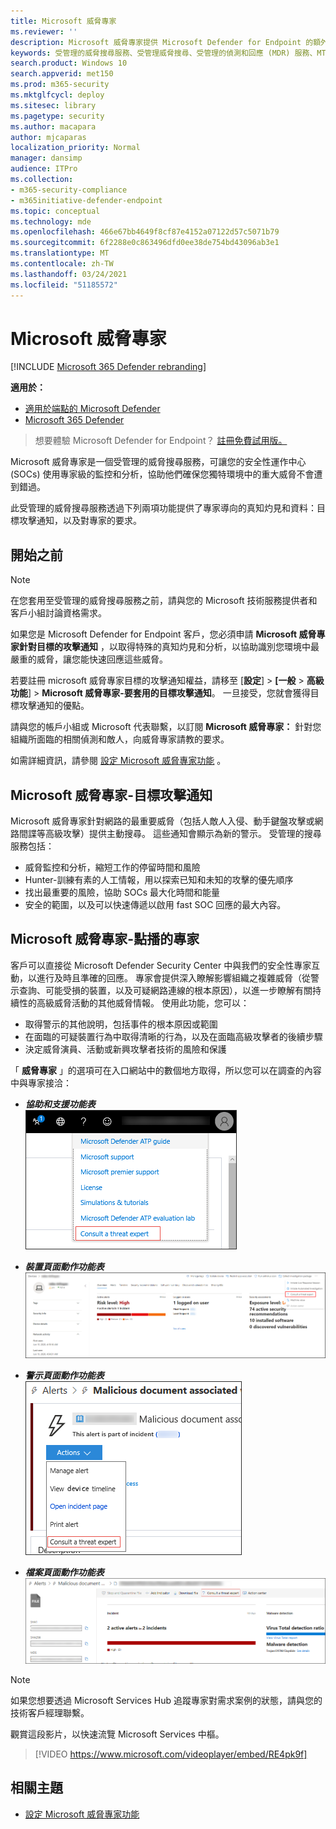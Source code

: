 ```yaml
---
title: Microsoft 威脅專家
ms.reviewer: ''
description: Microsoft 威脅專家提供 Microsoft Defender for Endpoint 的額外專業知識層。
keywords: 受管理的威脅搜尋服務、受管理威脅搜尋、受管理的偵測和回應 (MDR) 服務、MTE、Microsoft 威脅專家、MTE-TAN、目標攻擊通知、目標攻擊通知
search.product: Windows 10
search.appverid: met150
ms.prod: m365-security
ms.mktglfcycl: deploy
ms.sitesec: library
ms.pagetype: security
ms.author: macapara
author: mjcaparas
localization_priority: Normal
manager: dansimp
audience: ITPro
ms.collection:
- m365-security-compliance
- m365initiative-defender-endpoint
ms.topic: conceptual
ms.technology: mde
ms.openlocfilehash: 466e67bb4649f8cf87e4152a07122d57c5071b79
ms.sourcegitcommit: 6f2288e0c863496dfd0ee38de754bd43096ab3e1
ms.translationtype: MT
ms.contentlocale: zh-TW
ms.lasthandoff: 03/24/2021
ms.locfileid: "51185572"
---
```

# <a name="microsoft-threat-experts"></a>Microsoft 威脅專家

[!INCLUDE [Microsoft 365 Defender rebranding](../../includes/microsoft-defender.md)]

**適用於：**
- [適用於端點的 Microsoft Defender](https://go.microsoft.com/fwlink/p/?linkid=2154037)
- [Microsoft 365 Defender](https://go.microsoft.com/fwlink/?linkid=2118804)

> 想要體驗 Microsoft Defender for Endpoint？ [註冊免費試用版。](https://www.microsoft.com/microsoft-365/windows/microsoft-defender-atp?ocid=docs-wdatp-exposedapis-abovefoldlink)


Microsoft 威脅專家是一個受管理的威脅搜尋服務，可讓您的安全性運作中心 (SOCs) 使用專家級的監控和分析，協助他們確保您獨特環境中的重大威脅不會遭到錯過。
  
此受管理的威脅搜尋服務透過下列兩項功能提供了專家導向的真知灼見和資料：目標攻擊通知，以及對專家的要求。

## <a name="before-you-begin"></a>開始之前 
> [!NOTE]
> 在您套用至受管理的威脅搜尋服務之前，請與您的 Microsoft 技術服務提供者和客戶小組討論資格需求。

如果您是 Microsoft Defender for Endpoint 客戶，您必須申請 **Microsoft 威脅專家針對目標的攻擊通知** ，以取得特殊的真知灼見和分析，以協助識別您環境中最嚴重的威脅，讓您能快速回應這些威脅。

若要註冊 microsoft 威脅專家目標的攻擊通知權益，請移至 [**設定**]  >  **[一般**  >  **高級功能**]  >  **Microsoft 威脅專家-要套用的目標攻擊通知**。 一旦接受，您就會獲得目標攻擊通知的優點。

請與您的帳戶小組或 Microsoft 代表聯繫，以訂閱 **Microsoft 威脅專家：** 針對您組織所面臨的相關偵測和敵人，向威脅專家請教的要求。

如需詳細資訊，請參閱 [設定 Microsoft 威脅專家功能](https://docs.microsoft.com/microsoft-365/security/defender-endpoint/configure-microsoft-threat-experts#before-you-begin) 。 

## <a name="microsoft-threat-experts---targeted-attack-notification"></a>Microsoft 威脅專家-目標攻擊通知 
Microsoft 威脅專家針對網路的最重要威脅（包括人敵人入侵、動手鍵盤攻擊或網路間諜等高級攻擊）提供主動搜尋。 這些通知會顯示為新的警示。 受管理的搜尋服務包括：  
- 威脅監控和分析，縮短工作的停留時間和風險 
- Hunter-訓練有素的人工情報，用以探索已知和未知的攻擊的優先順序  
- 找出最重要的風險，協助 SOCs 最大化時間和能量 
- 安全的範圍，以及可以快速傳遞以啟用 fast SOC 回應的最大內容。 
 
## <a name="microsoft-threat-experts---experts-on-demand"></a>Microsoft 威脅專家-點播的專家
客戶可以直接從 Microsoft Defender Security Center 中與我們的安全性專家互動，以進行及時且準確的回應。 專家會提供深入瞭解影響組織之複雜威脅（從警示查詢、可能受損的裝置，以及可疑網路連線的根本原因），以進一步瞭解有關持續性的高級威脅活動的其他威脅情報。 使用此功能，您可以：
- 取得警示的其他說明，包括事件的根本原因或範圍 
- 在面臨的可疑裝置行為中取得清晰的行為，以及在面臨高級攻擊者的後續步驟  
- 決定威脅演員、活動或新興攻擊者技術的風險和保護 

「 **威脅專家** 」的選項可在入口網站中的數個地方取得，所以您可以在調查的內容中與專家接洽：

- <i>**協助和支援功能表**</i><BR>
![MTE-EOD 功能表選項的螢幕擷取畫面](images/mte-eod-menu.png)

- <i>**裝置頁面動作功能表**</i><BR>
![MTE-EOD 裝置頁面動作功能表選項的螢幕擷取畫面](images/mte-eod-machines.png)

- <i>**警示頁面動作功能表**</i><BR>
![MTE-EOD 警示頁面動作功能表選項的螢幕擷取畫面](images/mte-eod-alerts.png)

- <i>**檔案頁面動作功能表**</i><BR>
![MTE-EOD 檔頁面動作功能表選項的螢幕擷取畫面](images/mte-eod-file.png)

> [!NOTE]
> 如果您想要透過 Microsoft Services Hub 追蹤專家對需求案例的狀態，請與您的技術客戶經理聯繫。 

觀賞這段影片，以快速流覽 Microsoft Services 中樞。

>[!VIDEO https://www.microsoft.com/videoplayer/embed/RE4pk9f] 

   
## <a name="related-topic"></a>相關主題
- [設定 Microsoft 威脅專家功能](configure-microsoft-threat-experts.md)
